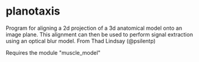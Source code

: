 # planotaxis
Program for aligning a 2d projection of a 3d anatomical model onto an image plane. This alignment can then be used to perform signal extraction using an optical blur model. From Thad Lindsay (@psilentp)

Requires the module "muscle_model"

